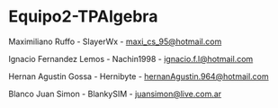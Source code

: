 # Equipo2-TPAlgebra

Maximiliano Ruffo - SlayerWx - maxi_cs_95@hotmail.com 

Ignacio Fernandez Lemos - Nachin1998 - ignacio.f.l@hotmail.com 

Hernan Agustin Gossa - Hernibyte - hernanAgustin.964@hotmail.com 

Blanco Juan Simon - BlankySIM - juansimon@live.com.ar 
